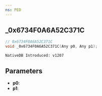 ```yaml
---
ns: PED
---
```

## _0x6734F0A6A52C371C

```c
// 0x6734F0A6A52C371C
void _0x6734F0A6A52C371C(Any p0, Any p1);
```

```
NativeDB Introduced: v1207
```

## Parameters
* **p0**:
* **p1**:
